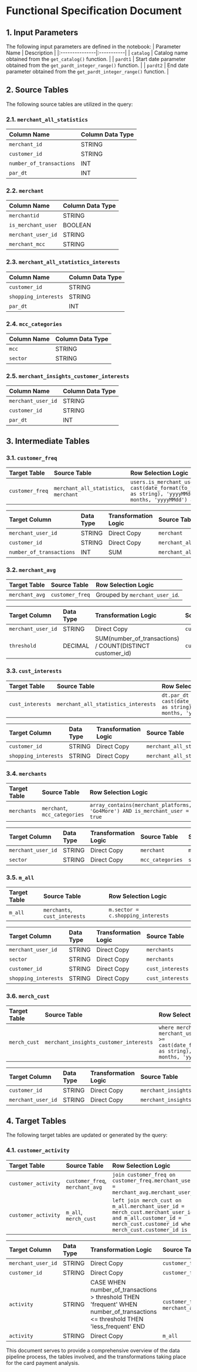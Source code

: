 # Functional Specification Document

## 1. Input Parameters
The following input parameters are defined in the notebook:
| Parameter Name | Description |
|:---------------|:-----------|
| `catalog`      | Catalog name obtained from the `get_catalog()` function. |
| `pardt1`      | Start date parameter obtained from the `get_pardt_integer_range()` function. |
| `pardt2`      | End date parameter obtained from the `get_pardt_integer_range()` function. |

## 2. Source Tables
The following source tables are utilized in the query:

### 2.1. `merchant_all_statistics`
| Column Name           | Column Data Type |
|:----------------------|:-----------------|
| `merchant_id`         | STRING           |
| `customer_id`         | STRING           |
| `number_of_transactions` | INT           |
| `par_dt`              | INT              |

### 2.2. `merchant`
| Column Name           | Column Data Type |
|:----------------------|:-----------------|
| `merchantid`          | STRING           |
| `is_merchant_user`    | BOOLEAN          |
| `merchant_user_id`    | STRING           |
| `merchant_mcc`        | STRING           |

### 2.3. `merchant_all_statistics_interests`
| Column Name           | Column Data Type |
|:----------------------|:-----------------|
| `customer_id`         | STRING           |
| `shopping_interests`  | STRING           |
| `par_dt`              | INT              |

### 2.4. `mcc_categories`
| Column Name           | Column Data Type |
|:----------------------|:-----------------|
| `mcc`                 | STRING           |
| `sector`              | STRING           |

### 2.5. `merchant_insights_customer_interests`
| Column Name           | Column Data Type |
|:----------------------|:-----------------|
| `merchant_user_id`    | STRING           |
| `customer_id`         | STRING           |
| `par_dt`              | INT              |

## 3. Intermediate Tables

### 3.1. `customer_freq`
| Target Table    | Source Table                                           | Row Selection Logic                                                                                                                                 |
|:----------------|:------------------------------------------------------|:-----------------------------------------------------------------------------------------------------------------------------------------------------|
| `customer_freq` | `merchant_all_statistics`, `merchant`                   | `users.is_merchant_user = true AND par_dt >= cast(date_format(to_timestamp(cast({pardt1} as string), 'yyyyMMdd') - interval 6 months, 'yyyyMMdd') as int)` |

| Target Column       | Data Type | Transformation Logic                                                                         | Source Table                | Source Column            | Group By             |
|:--------------------|:----------|:--------------------------------------------------------------------------------------------|:----------------------------|:-------------------------|:---------------------|
| `merchant_user_id`  | STRING    | Direct Copy                                                                                 | `merchant`                  | `merchant_user_id`       | `customer_id`        |
| `customer_id`       | STRING    | Direct Copy                                                                                 | `merchant_all_statistics`   | `customer_id`            | `users.merchant_user_id` |
| `number_of_transactions` | INT     | SUM                                                                                         | `merchant_all_statistics`   | `number_of_transactions` |                     |

### 3.2. `merchant_avg`
| Target Table   | Source Table    | Row Selection Logic                                                        |
|:---------------|:----------------|:-------------------------------------------------------------------------|
| `merchant_avg` | `customer_freq` | Grouped by `merchant_user_id`.                                           |

| Target Column     | Data Type | Transformation Logic                                     | Source Table    | Source Column          | Group By             |
|:------------------|:----------|:--------------------------------------------------------|:----------------|:-----------------------|:---------------------|
| `merchant_user_id`| STRING    | Direct Copy                                             | `customer_freq`  | `merchant_user_id`     |                     |
| `threshold`       | DECIMAL   | SUM(number_of_transactions) / COUNT(DISTINCT customer_id) | `customer_freq`  | `number_of_transactions` | `merchant_user_id` |

### 3.3. `cust_interests`
| Target Table   | Source Table                                           | Row Selection Logic                                                                                                         |
|:---------------|:------------------------------------------------------|:---------------------------------------------------------------------------------------------------------------------------|
| `cust_interests` | `merchant_all_statistics_interests`                    | `dt.par_dt >= cast(date_format(to_timestamp(cast({pardt1} as string), 'yyyyMMdd') - interval 12 months, 'yyyyMMdd') as int)` |

| Target Column     | Data Type | Transformation Logic                                     | Source Table                     | Source Column     | Group By             |
|:------------------|:----------|:--------------------------------------------------------|:---------------------------------|:------------------|:---------------------|
| `customer_id`     | STRING    | Direct Copy                                             | `merchant_all_statistics_interests` | `customer_id`    |                     |
| `shopping_interests` | STRING  | Direct Copy                                             | `merchant_all_statistics_interests` | `shopping_interests` |                     |

### 3.4. `merchants`
| Target Table    | Source Table    | Row Selection Logic                                                                                                                                               |
|:----------------|:----------------|:-----------------------------------------------------------------------------------------------------------------------------------------------------------------|
| `merchants`     | `merchant`, `mcc_categories` | `array_contains(merchant_platforms, 'Go4More') AND is_merchant_user = true`                                                                                 |

| Target Column        | Data Type | Transformation Logic                                  | Source Table           | Source Column           | Group By             |
|:---------------------|:----------|:-----------------------------------------------------|:-----------------------|:------------------------|:---------------------|
| `merchant_user_id`   | STRING    | Direct Copy                                          | `merchant`             | `merchant_user_id`      |                     |
| `sector`             | STRING    | Direct Copy                                          | `mcc_categories`       | `sector`                |                     |

### 3.5. `m_all`
| Target Table    | Source Table    | Row Selection Logic                                                                                                         |
|:----------------|:----------------|:---------------------------------------------------------------------------------------------------------------------------|
| `m_all`         | `merchants`, `cust_interests` | `m.sector = c.shopping_interests`                                                                                     |

| Target Column      | Data Type | Transformation Logic   | Source Table | Source Column       | Group By             |
|:-------------------|:----------|:-----------------------|:-------------|:--------------------|:---------------------|
| `merchant_user_id` | STRING    | Direct Copy            | `merchants`  | `merchant_user_id`   |                     |
| `sector`           | STRING    | Direct Copy            | `merchants`  | `sector`            |                     |
| `customer_id`      | STRING    | Direct Copy            | `cust_interests` | `customer_id`     |                     |
| `shopping_interests`| STRING   | Direct Copy            | `cust_interests` | `shopping_interests` |                     |

### 3.6. `merch_cust`
| Target Table    | Source Table                                           | Row Selection Logic                                                                                                        |
|:----------------|:------------------------------------------------------|:--------------------------------------------------------------------------------------------------------------------------|
| `merch_cust`    | `merchant_insights_customer_interests`                | `where merchant_user_id in (select distinct merchant_user_id from merchants) AND par_dt >= cast(date_format(to_timestamp(cast({pardt1} as string), 'yyyyMMdd') - interval 12 months, 'yyyyMMdd') as int)` |

| Target Column     | Data Type | Transformation Logic                                     | Source Table                       | Source Column       | Group By             |
|:------------------|:----------|:--------------------------------------------------------|:-----------------------------------|:-------------------|:---------------------|
| `customer_id`     | STRING    | Direct Copy                                             | `merchant_insights_customer_interests` | `customer_id`      |                     |
| `merchant_user_id`| STRING    | Direct Copy                                             | `merchant_insights_customer_interests` | `merchant_user_id`  |                      |

## 4. Target Tables
The following target tables are updated or generated by the query:

### 4.1. `customer_activity`
| Target Table                     | Source Table                   | Row Selection Logic                                                             |
|:---------------------------------|:-------------------------------|:--------------------------------------------------------------------------------|
| `customer_activity`              | `customer_freq`, `merchant_avg` | `join customer_freq on customer_freq.merchant_user_id = merchant_avg.merchant_user_id` |
| `customer_activity`              | `m_all`, `merch_cust`          | `left join merch_cust on m_all.merchant_user_id = merch_cust.merchant_user_id and m_all.customer_id = merch_cust.customer_id where merch_cust.customer_id is null` |

| Target Column        | Data Type | Transformation Logic                                     | Source Table                   | Source Column          |
|:---------------------|:----------|:--------------------------------------------------------|:-------------------------------|:-----------------------|
| `merchant_user_id`   | STRING    | Direct Copy                                            | `customer_freq`                | `merchant_user_id`      |
| `customer_id`        | STRING    | Direct Copy                                            | `customer_freq`                | `customer_id`           |
| `activity`           | STRING    | CASE WHEN number_of_transactions > threshold THEN 'frequent' WHEN number_of_transactions <= threshold THEN 'less_frequent' END | `customer_freq`, `merchant_avg` | `number_of_transactions`, `threshold` |
| `activity`           | STRING    | Direct Copy                                            | `m_all`                        | 'prospective'           |

This document serves to provide a comprehensive overview of the data pipeline process, the tables involved, and the transformations taking place for the card payment analysis.